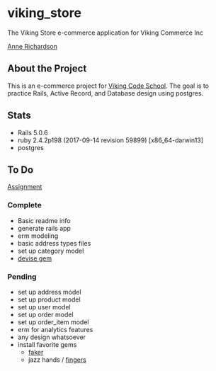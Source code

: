 viking_store
============

The Viking Store e-commerce application for Viking Commerce Inc

[Anne Richardson](https://github.com/lortza/assignment_viking_store)

## About the Project

This is an e-commerce project for [Viking Code School](http://vikingcodeschool.com). The goal is to practice Rails, Active Record, and Database design using postgres.

## Stats
- Rails 5.0.6
- ruby 2.4.2p198 (2017-09-14 revision 59899) [x86_64-darwin13]
- postgres

## To Do
[Assignment](https://www.vikingcodeschool.com/dashboard#/databases-sql-and-activerecord/assignment-setting-up-the-db)

### Complete
- Basic readme info
- generate rails app
- erm modeling
- basic address types files
- set up category model
- [devise gem](https://github.com/plataformatec/devise)


### Pending
- set up address model
- set up product model
- set up user model
- set up order model
- set up order_item model
- erm for analytics features
- any design whatsoever
- install favorite gems
  - [faker](https://github.com/stympy/faker)
  - jazz hands / [fingers](https://github.com/plribeiro3000/jazz_fingers)
